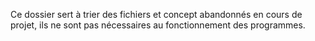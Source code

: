 Ce dossier sert à trier des fichiers et concept abandonnés en cours de projet, ils ne sont pas nécessaires au fonctionnement des programmes.
